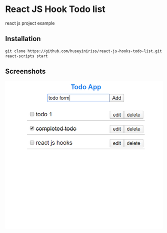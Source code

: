 # React JS Hook Todo list
react js project example

## Installation

```
git clone https://github.com/huseyiniriss/react-js-hooks-todo-list.git
react-scripts start
```

## Screenshots

<p>
  <img src="https://raw.githubusercontent.com/huseyiniriss/react-js-hooks-todo-list/master/screenshot/1.PNG">
</p>
